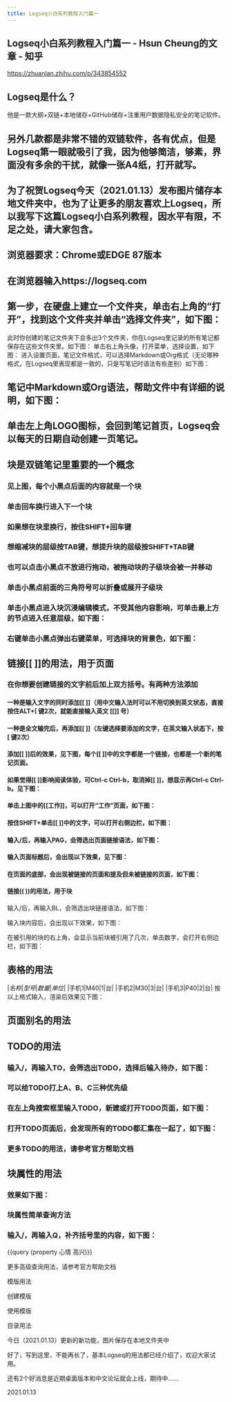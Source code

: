 ```yaml
---
title: Logseq小白系列教程入门篇一
---
```


## Logseq小白系列教程入门篇一 - Hsun Cheung的文章 - 知乎
https://zhuanlan.zhihu.com/p/343854552
## Logseq是什么？

他是一款大纲+双链+本地储存+GitHub储存+注重用户数据隐私安全的笔记软件。
## 另外几款都是非常不错的双链软件，各有优点，但是Logseq第一眼就吸引了我，因为他够简洁，够素，界面没有多余的干扰，就像一张A4纸，打开就写。
## 为了祝贺Logseq今天（2021.01.13）发布图片储存本地文件夹中，也为了让更多的朋友喜欢上Logseq，所以我写下这篇Logseq小白系列教程，因水平有限，不足之处，请大家包含。
## 浏览器要求：Chrome或EDGE 87版本
## 在浏览器输入https://logseq.com
## 第一步，在硬盘上建立一个文件夹，单击右上角的“打开”，找到这个文件夹并单击“选择文件夹”，如下图：
此时你创建的笔记文件夹下会多出3个文件夹，你在Logseq里记录的所有笔记都保存在这些文件夹里。如下图：
单击右上角头像，打开菜单，选择设置，如下图：
进入设置页面，笔记文件格式，可以选择Markdown或Org格式（无论哪种格式，在Logseq里表现都是一致的，只是写笔记时语法有些差别）如下图：
## 笔记中Markdown或Org语法，帮助文件中有详细的说明，如下图：
## 单击左上角LOGO图标，会回到笔记首页，Logseq会以每天的日期自动创建一页笔记。
## 块是双链笔记里重要的一个概念
### 见上图，每个小黑点后面的内容就是一个块
### 单击回车换行进入下一个块
### 如果想在块里换行，按住SHIFT+回车键
### 想缩减块的层级按TAB键，想提升块的层级按SHIFT+TAB键
### 也可以点击小黑点不放进行拖动，被拖动块的子级块会被一并移动
### 单击小黑点前面的三角符号可以折叠或展开子级块
### 单击小黑点进入块沉浸编辑模式，不受其他内容影响，可单击最上方的节点进入任意层级，如下图：
### 右键单击小黑点弹出右键菜单，可选择块的背景色，如下图：
## 链接[[ ]]的用法，用于**页面**
### 在你想要创建链接的文字前后加上双方括号。有两种方法添加
#### 一种是输入文字的同时添加[[ ]]（用中文输入法时可以不用切换到英文状态，直接按住ALT+[ 键2次，就能直接输入英文 [[]] 号）
#### 一种是全文输完后，再添加[[ ]]（左键选择要添加的文字，在英文输入状态下，按[ 键2次）
#### 添加[[ ]]后的效果，见下图，每个[[ ]]中的文字都是一个链接，也都是一个新的笔记页面。
#### 如果觉得[[ ]]影响阅读体验，可Ctrl-c Ctrl-b，取消掉[[ ]]，想显示再Ctrl-c Ctrl-b。见下图：
#### 单击上图中的[[工作]]，可以打开“工作”页面，如下图：
#### 按住SHIFT+单击[[ ]]中的文字，可以打开右侧边栏，如下图：
#### 输入/后，再输入PAG，会筛选出页面链接语法，如下图：
#### 输入页面标题后，会出现以下效果，见下图：
#### 在页面的底部，会出现被链接的页面和提及但未被链接的页面，如下图：
#### 链接(( ))的用法，用于块

输入/后，再输入BL，会筛选出块链接语法，如下图：


输入块内容后，会出现以下效果，如下图：


在被引用的块的右上角，会显示当前块被引用了几次，单击数字，会打开右侧边栏，如下图：
## 表格的用法

|*名称*|*型号*|*数量*|*单位*|
|手机1|M40|1|台|
|手机2|M30|3|台|
|手机3|P40|2|台|
按以上格式输入，渲染后效果见下图：
## 页面别名的用法
## TODO的用法
### 输入/，再输入TO，会筛选出TODO，选择后输入待办，如下图：
### 可以给TODO打上A、B、C三种优先级
### 在左上角搜索框里输入TODO，新建或打开TODO页面，如下图：
### 打开TODO页面后，会发现所有的TODO都汇集在一起了，如下图：
### 更多TODO的用法，请参考官方帮助文档
## 块属性的用法
### 效果如下图：
### 块属性简单查询方法
### 输入/，再输入Q，补齐括号里的内容，如下图：

{{query (property 心情 高兴)}}

更多高级查询用法，请参考官方帮助文档

模版用法

创建模版


使用模版


目录用法


今日（2021.01.13）更新的新功能，图片保存在本地文件夹中


好了，写到这里，不能再长了，基本Logseq的用法都已经介绍了，欢迎大家试用。

还有2个好消息是近期桌面版本和中文论坛就会上线，期待中……

2021.01.13

